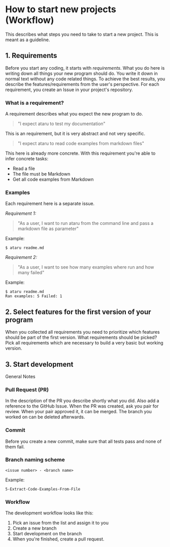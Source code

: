 # How to start new projects (Workflow)
This describes what steps you need to take to start a new project. This is meant as a guideline.

## 1. Requirements

Before you start any coding, it starts with *requirements*. What you do here is writing down all things your new program should do. You write it down in normal text without any code related things. To achieve the best results, you describe the features/requirements from the user's perspective. For each requirement, you create an Issue in your project's repository.

### What is a requirement?
A requirement describes what you expect the new program to do.

> "I expect ataru to test my documentation"

This is an requirement, but it is very abstract and not very specific. 

> "I expect ataru to read code examples from markdown files"

This here is already more concrete. With this requirement you're able to infer concrete tasks:

- Read a file
- The file must be Markdown
- Get all code examples from Markdown


### Examples
Each requirement here is a separate issue.

*Requirement 1:*

> "As a user, I want to run ataru from the command line and pass a markdown file as parameter"

Example: 
```
$ ataru readme.md
```

*Requirement 2:*

> "As a user, I want to see how many examples where run and how many failed"

Example:
```
$ ataru readme.md
Ran examples: 5 Failed: 1
```

## 2. Select features for the first version of your program

When you collected all requirements you need to prioritize which features should be part of the first version. What requirements should be picked?
Pick all requirements which are necessary to build a very basic but working version.

## 3. Start development

General Notes

### Pull Request (PR)
In the description of the PR you describe shortly what you did. Also add a reference to the GitHub Issue. When the PR was created, ask you pair for review. When your pair approved it, it can be merged. The branch you worked on can be deleted afterwards.

### Commit
Before you create a new commit, make sure that all tests pass and none of them fail.

### Branch naming scheme

`<issue number> - <branch name>`

Example:

`5-Extract-Code-Examples-From-File`

### Workflow

The development workflow looks like this:

1. Pick an issue from the list and assign it to you
2. Create a new branch
3. Start development on the branch
4. When you're finished, create a pull request.
